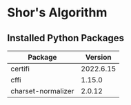 # Shor's Algorithm

## Installed Python Packages

| Package | Version
| --- | --- |
| certifi | 2022.6.15 |
| cffi | 1.15.0 |
| charset-normalizer | 2.0.12 |